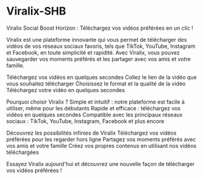 # Viralix-SHB
Viralix Social Boost Horizon : Téléchargez vos vidéos préférées en un clic !

Viralix est une plateforme innovante qui vous permet de télécharger des vidéos de vos réseaux sociaux favoris, tels que TikTok, YouTube, Instagram et Facebook, en toute simplicité et rapidité. Avec Viralix, vous pouvez sauvegarder vos moments préférés et les partager avec vos amis et votre famille.

Téléchargez vos vidéos en quelques secondes
Collez le lien de la vidéo que vous souhaitez télécharger
Choisissez le format et la qualité de la vidéo
Téléchargez votre vidéo en quelques secondes

Pourquoi choisir Viralix ?
Simple et intuitif : notre plateforme est facile à utiliser, même pour les débutants
Rapide et efficace : téléchargez vos vidéos en quelques secondes
Compatible avec les principaux réseaux sociaux : TikTok, YouTube, Instagram, Facebook et plus encore

Découvrez les possibilités infinies de Viralix
Téléchargez vos vidéos préférées pour les regarder hors ligne
Partagez vos moments préférés avec vos amis et votre famille
Créez vos propres contenus en utilisant nos vidéos téléchargées

Essayez Viralix aujourd'hui et découvrez une nouvelle façon de télécharger vos vidéos préférées !
